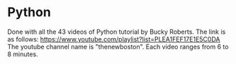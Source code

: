 Python
======
Done with all the 43 videos of Python tutorial by Bucky Roberts.
The link is as follows: https://www.youtube.com/playlist?list=PLEA1FEF17E1E5C0DA
The youtube channel name is "thenewboston".
Each video ranges from 6 to 8 minutes.
